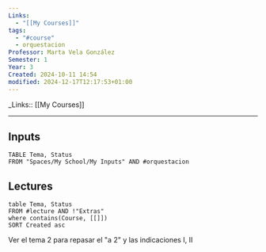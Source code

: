```yaml
---
Links:
  - "[[My Courses]]"
tags:
  - "#course"
  - orquestacion
Professor: Marta Vela González
Semester: 1
Year: 3
Created: 2024-10-11 14:54
modified: 2024-12-17T12:17:53+01:00
---
```

\_Links::  [[My Courses]]
___
## Inputs
```dataview
TABLE Tema, Status 
FROM "Spaces/My School/My Inputs" AND #orquestacion 
```



## Lectures
```dataview
table Tema, Status
FROM #lecture AND !"Extras"
where contains(Course, [[]])
SORT Created asc
```
Ver el tema 2 para repasar el "a 2" y las indicaciones I, II
